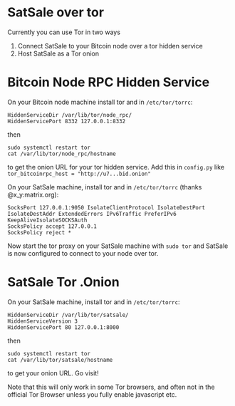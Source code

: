 # SatSale over tor
Currently you can use Tor in two ways
1) Connect SatSale to your Bitcoin node over a tor hidden service
2) Host SatSale as a Tor onion

# Bitcoin Node RPC Hidden Service
On your Bitcoin node machine install tor and in `/etc/tor/torrc`:
```
HiddenServiceDir /var/lib/tor/node_rpc/
HiddenServicePort 8332 127.0.0.1:8332
```
then
```
sudo systemctl restart tor
cat /var/lib/tor/node_rpc/hostname
```
to get the onion URL for your tor hidden service. Add this in `config.py` like `tor_bitcoinrpc_host = "http://u7...bid.onion"`

On your SatSale machine, install tor and in `/etc/tor/torrc` (thanks @x_y:matrix.org):
```
SocksPort 127.0.0.1:9050 IsolateClientProtocol IsolateDestPort IsolateDestAddr ExtendedErrors IPv6Traffic PreferIPv6 KeepAliveIsolateSOCKSAuth
SocksPolicy accept 127.0.0.1
SocksPolicy reject *
```
Now start the tor proxy on your SatSale machine with `sudo tor` and SatSale is now configured to connect to your node over tor.


# SatSale Tor .Onion
On your SatSale machine, install tor and in `/etc/tor/torrc`:
```
HiddenServiceDir /var/lib/tor/satsale/
HiddenServiceVersion 3
HiddenServicePort 80 127.0.0.1:8000
```
then
```
sudo systemctl restart tor
cat /var/lib/tor/satsale/hostname
```
to get your onion URL. Go visit!

Note that this will only work in some Tor browsers, and often not in the official Tor Browser unless you fully enable javascript etc.
